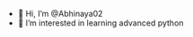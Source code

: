 - 👋 Hi, I’m @Abhinaya02
- 👀 I’m interested in learning advanced python

<!---
Abhinaya02/Abhinaya02 is a ✨ special ✨ repository because its `README.md` (this file) appears on your GitHub profile.
You can click the Preview link to take a look at your changes.
--->
